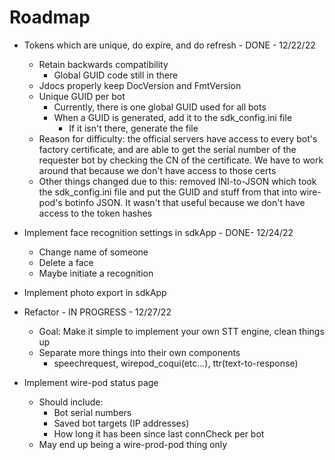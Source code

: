 # Roadmap

-   Tokens which are unique, do expire, and do refresh - DONE - 12/22/22
    -   Retain backwards compatibility
        -   Global GUID code still in there
    -   Jdocs properly keep DocVersion and FmtVersion
    -   Unique GUID per bot
        -   Currently, there is one global GUID used for all bots
        -   When a GUID is generated, add it to the sdk_config.ini file
            -   If it isn't there, generate the file
    -   Reason for difficulty: the official servers have access to every bot's factory certificate, and are able to get the serial number of the requester bot by checking the CN of the certificate. We have to work around that because we don't have access to those certs
    -   Other things changed due to this: removed INI-to-JSON which took the sdk_config.ini file and put the GUID and stuff from that into wire-pod's botinfo JSON. It wasn't that useful because we don't have access to the token hashes

-   Implement face recognition settings in sdkApp - DONE- 12/24/22
    -   Change name of someone
    -   Delete a face
    -   Maybe initiate a recognition

-   Implement photo export in sdkApp

-   Refactor - IN PROGRESS - 12/27/22
    -   Goal: Make it simple to implement your own STT engine, clean things up
    -   Separate more things into their own components
        -   speechrequest, wirepod_coqui(etc...), ttr(text-to-response)

-   Implement wire-pod status page
    -   Should include:
        -   Bot serial numbers
        -   Saved bot targets (IP addresses)
        -   How long it has been since last connCheck per bot
    -   May end up being a wire-prod-pod thing only
